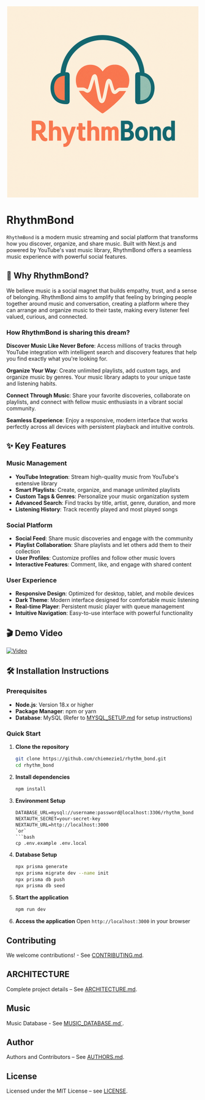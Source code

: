 <div align="center">
  <img src="public/images/logo_with_name.png" alt="RhythmBond Logo" width="500"/>
</div>

# RhythmBond

`RhythmBond` is a modern music streaming and social platform that transforms how you discover, organize, and share music. Built with Next.js and powered by YouTube's vast music library, RhythmBond offers a seamless music experience with powerful social features.

## 🎵 Why RhythmBond?
We believe music is a social magnet that builds empathy, trust, and a sense of belonging. RhythmBond aims to amplify that feeling by bringing people together around music and conversation, creating a platform where they can arrange and organize music to their taste, making every listener feel valued, curious, and connected.

### How RhythmBond is sharing this dream?

**Discover Music Like Never Before**: Access millions of tracks through YouTube integration with intelligent search and discovery features that help you find exactly what you're looking for.

**Organize Your Way**: Create unlimited playlists, add custom tags, and organize music by genres. Your music library adapts to your unique taste and listening habits.

**Connect Through Music**: Share your favorite discoveries, collaborate on playlists, and connect with fellow music enthusiasts in a vibrant social community.

**Seamless Experience**: Enjoy a responsive, modern interface that works perfectly across all devices with persistent playback and intuitive controls.

## ✨ Key Features

### Music Management
- **YouTube Integration**: Stream high-quality music from YouTube's extensive library
- **Smart Playlists**: Create, organize, and manage unlimited playlists
- **Custom Tags & Genres**: Personalize your music organization system
- **Advanced Search**: Find tracks by title, artist, genre, duration, and more
- **Listening History**: Track recently played and most played songs

### Social Platform
- **Social Feed**: Share music discoveries and engage with the community
- **Playlist Collaboration**: Share playlists and let others add them to their collection
- **User Profiles**: Customize profiles and follow other music lovers
- **Interactive Features**: Comment, like, and engage with shared content

### User Experience
- **Responsive Design**: Optimized for desktop, tablet, and mobile devices
- **Dark Theme**: Modern interface designed for comfortable music listening
- **Real-time Player**: Persistent music player with queue management
- **Intuitive Navigation**: Easy-to-use interface with powerful functionality

## 🎬 Demo Video

[![Video](https://img.youtube.com/vi/M3xYfDrXIMQ/maxresdefault.jpg)](https://youtu.be/M3xYfDrXIMQ)

## 🛠️ Installation Instructions

### Prerequisites
- **Node.js**: Version 18.x or higher
- **Package Manager**: npm or yarn
- **Database**: MySQL (Refer to [MYSQL_SETUP.md](MYSQL_SETUP.md) for setup instructions)

### Quick Start

1. **Clone the repository**
   ```bash
   git clone https://github.com/chiemezie1/rhythm_bond.git
   cd rhythm_bond
   ```

2. **Install dependencies**
   ```bash
   npm install
   ```

3. **Environment Setup**

   ```env
   DATABASE_URL=mysql://username:password@localhost:3306/rhythm_bond
   NEXTAUTH_SECRET=your-secret-key
   NEXTAUTH_URL=http://localhost:3000
   `or`
   ```bash
   cp .env.example .env.local
   ```

4. **Database Setup**
   ```bash
   npx prisma generate
   npx prisma migrate dev --name init
   npx prisma db push
   npx prisma db seed
   ```

5. **Start the application**
   ```bash
   npm run dev
   ```

6. **Access the application**
   Open `http://localhost:3000` in your browser



## Contributing
We welcome contributions! - See [CONTRIBUTING.md](CONTRIBUTING.md).

## ARCHITECTURE
Complete project details – See [ARCHITECTURE.md](ARCHITECTURE.md).

## Music
Music Database - See [MUSIC_DATABASE.md`](MUSIC_DATABASE.md).

## Author
Authors and Contributors – See [AUTHORS.md](AUTHORS.md).

## License
Licensed under the MIT License – see [LICENSE](LICENSE).

